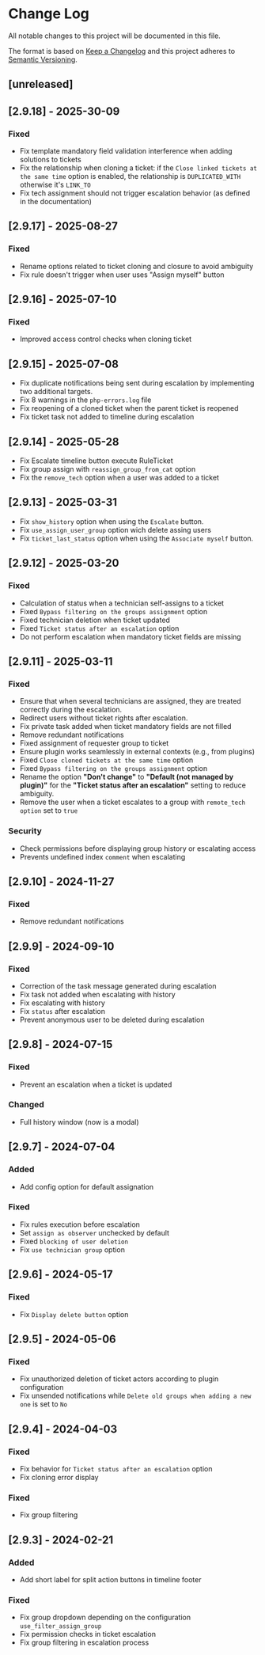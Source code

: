# Change Log

All notable changes to this project will be documented in this file.

The format is based on [Keep a Changelog](http://keepachangelog.com/)
and this project adheres to [Semantic Versioning](http://semver.org/).

## [unreleased]

## [2.9.18] - 2025-30-09

### Fixed

- Fix template mandatory field validation interference when adding solutions to tickets
- Fix the relationship when cloning a ticket: if the `Close linked tickets at the same time` option is enabled, the relationship is `DUPLICATED_WITH` otherwise it's `LINK_TO`
- Fix tech assignment should not trigger escalation behavior (as defined in the documentation)

## [2.9.17] - 2025-08-27

### Fixed

- Rename options related to ticket cloning and closure to avoid ambiguity
- Fix rule doesn't trigger when user uses "Assign myself" button

## [2.9.16] - 2025-07-10

### Fixed

- Improved access control checks when cloning ticket

## [2.9.15] - 2025-07-08

- Fix duplicate notifications being sent during escalation by implementing two additional targets.
- Fix 8 warnings in the `php-errors.log` file
- Fix reopening of a cloned ticket when the parent ticket is reopened
- Fix ticket task not added to timeline during escalation

## [2.9.14] - 2025-05-28

- Fix Escalate timeline button execute RuleTicket
- Fix group assign with `reassign_group_from_cat` option
- Fix the `remove_tech` option when a user was added to a ticket


## [2.9.13] - 2025-03-31

- Fix `show_history` option when using the `Escalate` button.
- Fix `use_assign_user_group` option wich delete assing users
- Fix `ticket_last_status` option when using the `Associate myself` button.

## [2.9.12] - 2025-03-20

### Fixed

- Calculation of status when a technician self-assigns to a ticket
- Fixed `Bypass filtering on the groups assignment` option
- Fixed technician deletion when ticket updated
- Fixed `Ticket status after an escalation` option
- Do not perform escalation when mandatory ticket fields are missing

## [2.9.11] - 2025-03-11

### Fixed

- Ensure that when several technicians are assigned, they are treated correctly during the escalation.
- Redirect users without ticket rights after escalation.
- Fix private task added when ticket mandatory fields are not filled
- Remove redundant notifications
- Fixed assignment of requester group to ticket
- Ensure plugin works seamlessly in external contexts (e.g., from plugins)
- Fixed `Close cloned tickets at the same time` option
- Fixed `Bypass filtering on the groups assignment` option
- Rename the option **"Don't change"** to **"Default (not managed by plugin)"** for the **"Ticket status after an escalation"** setting to reduce ambiguity.
- Remove the user when a ticket escalates to a group with `remote_tech option` set to `true`

### Security

- Check permissions before displaying group history or escalating access
- Prevents undefined index `comment` when escalating

## [2.9.10] - 2024-11-27

### Fixed

- Remove redundant notifications

## [2.9.9] - 2024-09-10

### Fixed

- Correction of the task message generated during escalation
- Fix task not added when escalating with history
- Fix escalating with history
- Fix ```status``` after escalation
- Prevent anonymous user to be deleted during escalation

## [2.9.8] - 2024-07-15

### Fixed

- Prevent an escalation when a ticket is updated

### Changed

- Full history window (now is a modal)

## [2.9.7] - 2024-07-04

### Added

- Add config option for default assignation

### Fixed

- Fix rules execution before escalation
- Set ```assign as observer``` unchecked by default
- Fixed ```blocking of user deletion```
- Fix ```use technician group``` option

## [2.9.6] - 2024-05-17

### Fixed

- Fix ```Display delete button``` option

## [2.9.5] - 2024-05-06

### Fixed

- Fix unauthorized deletion of ticket actors according to plugin configuration
- Fix unsended notifications while `Delete old groups when adding a new one` is set to `No`

## [2.9.4] - 2024-04-03

### Fixed

- Fix behavior for `Ticket status after an escalation` option
- Fix cloning error display

### Fixed
- Fix group filtering


## [2.9.3] - 2024-02-21

### Added

- Add short label for split action buttons in timeline footer

### Fixed

- Fix group dropdown depending on the configuration ```use_filter_assign_group```
- Fix permission checks in ticket escalation
- Fix group filtering in escalation process
